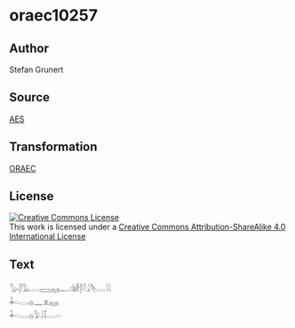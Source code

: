 # oraec10257

## Author

Stefan Grunert

## Source

[AES](https://github.com/simondschweitzer/aes)

## Transformation

[ORAEC](https://oraec.github.io/)

## License

<a rel="license" href="http://creativecommons.org/licenses/by-sa/4.0/"><img alt="Creative Commons License" style="border-width:0" src="https://i.creativecommons.org/l/by-sa/4.0/88x31.png" /></a><br />This work is licensed under a <a rel="license" href="http://creativecommons.org/licenses/by-sa/4.0/">Creative Commons Attribution-ShareAlike 4.0 International License</a>

## Text

𓅭𓋴𓅓𓂋𓈙𓈐𓂝𓀎𓋴𓍋𓇍𓌸𓂋𓇋𓇋<br>
𓇓𓏏𓂋𓐍𓈖𓁷𓈐<br>
𓇓𓏏𓂋𓐍𓅱𓄙𓄤𓂋𓏏<br>
